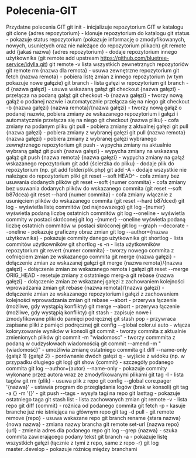 # Polecenia-GIT
Przydatne polecenia GIT
git init - inicjalizuje repozytorium GIT w katalogu
git clone {adres repozytorium} - klonuje repozytorium do katalogu
git status - pokazuje status repozytorium (pokazuje informację o zmodyfikowanych, nowych, usuniętych oraz nie należące do repozytorium plikach)
git remote add {jakaś nazwa} {adres repozytorium} - dodaje repozytorium innego użytkownika (git remote add upstream https://github.com/bluetree-service/idylla.git)
git remote -v lista wszystkich zewnetrznych repozytoriów
git remote rm {nazwa dla remota} - usuwa zewnętrzne repozytorium
git fetch {nazwa remota} - pobiera listę zmian z innego repozytorium (w tym pokazuje nowe gałęzie)
git branch - lista gałęzi w repozytorium
git branch -d {nazwa gałęzi} - usuwa wskazaną gałąź
git checkout {nazwa gałęzi} - przełącza na podaną gałąź
git checkout -b {nazwa gałęzi} - tworzy nową gałąź o podanej nazwie i automatycznie przełącza się na niego
git checkout -b {nazwa gałęzi} {nazwa remota}/{nazwa gałęzi} - tworzy nową gałąź o podanej nazwie, pobiera zmiany ze wskazanego repozytorium i gałęzi i automatycznie przełącza się na niego
git checkout {nazwa pliku} - cofa zmiany na podanym pliku
git pull - pobiera zmiany z aktualnej gałęzi
git pull {nazwa gałęzi} - pobiera zmiany z wybranej gałęzi
git pull {nazwa remota} {nazwa gałęzi} - pobiera zmiany z wybranej gałęzi wybranego zewnętrznego repozytorium
git push - wypycha zmiany na aktualnie wybraną gałąź
git push {nazwa gałęzi} - wypycha zmiany na wskazaną gałąź
git push {nazwa remota} {nazwa gałęzi} - wypycha zmiany na gałąź wskazanego repozytorium
git add {ścierzka do pliku} - dodaje plik do repozytorium (np. git add folder/plik.php)
git add -A - dodaje wszystkie nie należące do repozytorium pliki
git reset --soft HEAD^ - cofa zmiany bez usuwania dodanych plików
git reset --soft {numer commita} - cofa zmiany bez usuwania dodanych plików do wskazanego commita (git reset --soft b87dcea)
git reset --hard {numer commita} - cofa zmiany włącznie z usunięciem plików do wskazanego commita (git reset --hard b87dced)
git log - wyświetla listę commitów (od najnowszego)
git log -{numer} wyświetla podaną liczbę ostatnich commitów
git log --oneline - wyświetla commity w postaci skróconej
git log -{numer} --oneline wyświetla podaną liczbę ostatnich commitów w postaci skróconej
git log --graph --decorate --oneline - pokazuje graficzny obraz zmian
git log --author={nazwa użytkownika} - pokazuje commity danego użytkownika
git shortlog - lista commitów użytkowników
git shortlog -s -n - lista użytkowników repozytorium
git revert {numer commita} - tworzy nowego commita z cofnięciem zmian ze wskazanego commita
git merge {nazwa gałęzi} - dołączenie zmian ze wskazanej gałęzi
git merge {nazwa remota}/{nazwa gałęzi} - dołączenie zmian ze wskazanego remota i gałęzi
git reset --merge ORIG_HEAD - resetuje zmiany z ostatniego merg-a
git rebase {nazwa gałęzi} - dołączenie zmian ze wskazanej gałęzi z zachowaniem kolejności wprowadzania zmian
git rebase {nazwa remota}/{nazwa gałęzi} - dołączenie zmian ze wskazanego repozytorium i gałęzi z zachowaniem kolejności wprowadzania zmian
git rebase --abort - przerywa łączenie (możliwe, gdy wystąpią konflikty)
git merge --abort - przerywa łączenie (możliwe, gdy wystąpią konflikty)
git stash - zapisuje nowe i zmodyfikowane pliki do pamięci podręcznej
git stash pop - przywraca zapisane pliki z pamięci podręcznej
git config --global color.ui auto - włącza koloryzowanie wyników w konsoli
git commit - tworzy commita z aktualnie zmienionych plików
git commit -m "wiadomosc" - tworzy commmita z podaną w cudzysłowach wiadomością
git commit --amend -m "{wiadomość}" - umożliwia zmianę ostatniego commita
git diff --name-only {gałąź 1} {gałąź 2} - porównanie dwóch gałęzi
q - wyjście z widoku (np. w przypadku długiego git log)
git show {commit} - szczegóły podanego commita
git log --author={autor} --name-only - pokazuje commity wykonane przez autora wraz ze zmodyfikowanymi plikami
git tag -l - lista tagów
git rm {plik} - usuwa plik z repo
git config --global core.pager '{nazwa}' - ustawia program do przeglądania logów (brak w konsoli)
git tag -a {} -m '{}' -
git push --tags - wysyła tagi na repo
git lasttag - pokazuje ostatniego taga
git stash list - lista zachowanych zmian
git remote -v - lista repo
git diff {commit} - rożnica od podanego commita
git fetch -p - kasuje branche już nie istniejąca na głównym repo
git tag -d pull -
git remote remove {repo} - usuwa wskazane repo
git branch rename {stara nazwa} {nowa nazwa} - zmiana nazwy brancha
git remote set-url {nazwa repo} {url} - zmienia adres dla podanego repo
git log --grep {nazwa} - szuka commita zawierającego podany tekst
git branch -a - pokazuje listę wszystkich gałęzi (łącznie z tymi z repo, same z repo -r)
git log master..develop - pokazuje różnicę między branchami
